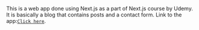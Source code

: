 This is a web app done using Next.js as a part of Next.js course by Udemy.
It is basically a blog that contains posts and a contact form.
Link to the app:[`Click here`](https://next-blog94.herokuapp.com/).



